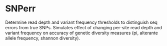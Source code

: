 # SNPerr
Determine read depth and variant frequency thresholds to distinguish seq errors from true SNPs. Simulates effect of changing per-site read depth and variant frequency on accuracy of genetic diversity measures (pi, alterante allele frequency, shannon diversity).
